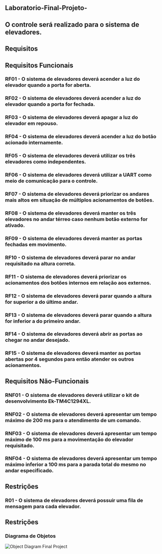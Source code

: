 ## Laboratorio-Final-Projeto-
## O controle será realizado para o sistema de elevadores.
## Requisitos
## Requisitos Funcionais
### RF01 - O sistema de elevadores deverá acender a luz do elevador quando a porta for aberta.
### RF02 - O sistema de elevadores deverá acender a luz do elevador quando a porta for fechada.
### RF03 - O sistema de elevadores deverá apagar a luz do elevador em repouso.
### RF04 - O sistema de elevadores deverá acender a luz do botão acionado internamente.
### RF05 - O sistema de elevadores deverá utilizar os três elevadores como independentes.
### RF06 - O sistema de elevadores deverá utilizar a UART como meio de comunicação para o controle.
### RF07 - O sistema de elevadores deverá priorizar os andares mais altos em situação de múltiplos acionamentos de botões.
### RF08 - O sistema de elevadores deverá manter os três elevadores no andar térreo caso nenhum botão externo for ativado.
### RF09 - O sistema de elevadores deverá manter as portas fechadas em movimento.
### RF10 - O sistema de elevadores deverá parar no andar requisitado na altura correta.
### RF11 - O sistema de elevadores deverá priorizar os acionamentos dos botões internos em relação aos externos.
### RF12 - O sistema de elevadores deverá parar quando a altura for superior a do último andar.
### RF13 - O sistema de elevadores deverá parar quando a altura for inferior a do primeiro andar.
### RF14 - O sistema de elevadores deverá abrir as portas ao chegar no andar desejado.
### RF15 - O sistema de elevadores deverá manter as portas abertas por 4 segundos para então atender os outros acionamentos.

## Requisitos Não-Funcionais
### RNF01 - O sistema de elevadores deverá utilizar o kit de desenvolvimento Ek-TM4C1294XL.
### RNF02 - O sistema de elevadores deverá apresentar um tempo máximo de 200 ms para o atendimento de um comando.
### RNF03 - O sistema de elevadores deverá apresentar um tempo máximo de 100 ms para a movimentação do elevador requisitado.
### RNF04 - O sistema de elevadores deverá apresentar um tempo máximo inferior a  100 ms para a parada total do mesmo no andar especificado.


## Restrições
### R01 - O sistema de elevadores deverá possuir uma fila de mensagem para cada elevador.

## Restrições
### Diagrama de Objetos
![Object Diagram Final Project](https://user-images.githubusercontent.com/28169956/129996202-701bc459-2059-488a-9f72-b522e733e7a4.png)
